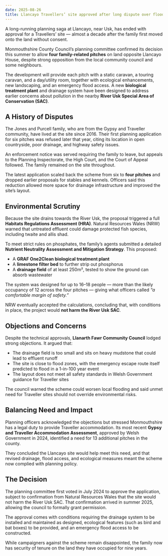 ```yaml
---
date: 2025-08-26
title: Llancayo Travellers’ site approved after long dispute over flooding and drainage
---
```


A long-running planning saga at Llancayo, near Usk, has ended with approval for a Travellers’ site — almost a decade after the family first moved onto the land without consent. 

Monmouthshire County Council’s planning committee confirmed its decision this summer to allow **four family-related pitches** on land opposite Llancayo House, despite strong opposition from the local community council and some neighbours. 

The development will provide each pitch with a static caravan, a touring caravan, and a day/utility room, together with ecological enhancements, new landscaping, and an emergency flood access. A new **biological treatment plant** and drainage system have been designed to address earlier concerns about pollution in the nearby **River Usk Special Area of Conservation (SAC)**.

## A History of Disputes

The Jones and Purcell family, who are from the Gypsy and Traveller community, have lived at the site since 2016. Their first planning application for six pitches was refused later that year, citing its location in open countryside, poor drainage, and highway safety issues. 

An enforcement notice was served requiring the family to leave, but appeals to the Planning Inspectorate, the High Court, and the Court of Appeal followed. The family remained on the site throughout. 

The latest application scaled back the scheme from six to **four pitches** and dropped earlier proposals for stables and kennels. Officers said this reduction allowed more space for drainage infrastructure and improved the site’s layout. 

## Environmental Scrutiny

Because the site drains towards the River Usk, the proposal triggered a full **Habitats Regulations Assessment (HRA)**. Natural Resources Wales (NRW) warned that untreated effluent could damage protected fish species, including twaite and allis shad. 

To meet strict rules on phosphates, the family’s agents submitted a detailed **Nutrient Neutrality Assessment and Mitigation Strategy**. This proposed: 

- A **GRAF One2Clean biological treatment plant** 
- A **limestone filter bed** to further strip out phosphorus 
- A **drainage field** of at least 250m², tested to show the ground can absorb wastewater 

The system was designed for up to 16–18 people — more than the likely occupancy of 12 across the four pitches — giving what officers called *“a comfortable margin of safety.”* 

NRW eventually accepted the calculations, concluding that, with conditions in place, the project would **not harm the River Usk SAC**. 

## Objections and Concerns

Despite the technical approvals, **Llanarth Fawr Community Council** lodged strong objections. It argued that: 

- The drainage field is too small and sits on heavy mudstone that could lead to effluent runoff 
- The site is close to flood zones, with the emergency escape route itself predicted to flood in a 1-in-100 year event 
- The layout does not meet all safety standards in Welsh Government guidance for Traveller sites 

The council warned the scheme could worsen local flooding and said unmet need for Traveller sites should not override environmental risks. 

## Balancing Need and Impact

Planning officers acknowledged the objections but stressed Monmouthshire has a legal duty to provide Traveller accommodation. Its most recent **Gypsy and Traveller Accommodation Assessment**, approved by Welsh Government in 2024, identified a need for 13 additional pitches in the county. 

They concluded the Llancayo site would help meet this need, and that revised drainage, flood access, and ecological measures meant the scheme now complied with planning policy. 

## The Decision

The planning committee first voted in July 2024 to approve the application, subject to confirmation from Natural Resources Wales that the site would not harm the River Usk SAC. That confirmation arrived in summer 2025, allowing the council to formally grant permission.

The approval comes with conditions requiring the drainage system to be installed and maintained as designed, ecological features (such as bird and bat boxes) to be provided, and an emergency flood access to be constructed. 

While campaigners against the scheme remain disappointed, the family now has security of tenure on the land they have occupied for nine years.
